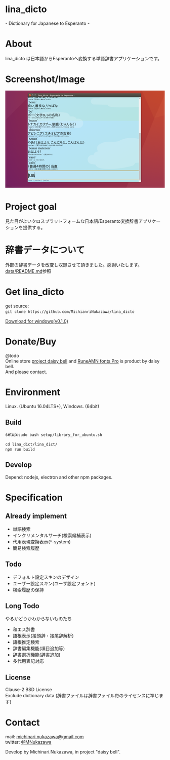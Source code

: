 lina\_dicto
====
\- Dictionary for Japanese to Esperanto -

# About
lina\_dicto は日本語からEsperantoへ変換する単語辞書アプリケーションです。  

# Screenshot/Image
![lina\_dicto](document/image/lina_dicto_20170918.png)  

# Project goal
見た目がよいクロスプラットフォームな日本語/Esperanto変換辞書アプリケーションを提供する。  

# 辞書データについて
外部の辞書データを改変し収録させて頂きました。感謝いたします。  
[data/README.md](lina_dicto/data/README.md)参照  

# Get lina\_dicto
get source:  
`git clone https://github.com/MichianriNukazawa/lina_dicto`  

[Download for windows(v0.1.0)](https://github.com/MichinariNukazawa/lina_dicto/releases/download/v0.1.0/lina_dicto-win64-0.1.0-238d1d9.zip)  

# Donate/Buy
@todo  
Online store [project daisy bell][pixiv_booth_project_daisy_bell] and [RuneAMN fonts Pro][gumroad_runeamn_fonts_pro] is product by daisy bell.  
And please contact.  

# Environment
Linux. (Ubuntu 16.04LTS+), Windows. (64bit)  

## Build
setup:`sudo bash setup/library_for_ubuntu.sh`  
```
cd lina_dict/lina_dict/
npm run build
```

## Develop
Depend: nodejs, electron and other npm packages.  

# Specification

## Already implement
- 単語検索
- インクリメンタルサーチ(検索候補表示)
- 代用表現変換表示(^-system)
- 簡易検索履歴

## Todo
- デフォルト設定スキンのデザイン
- ユーザー設定スキン(ユーザ設定フォント)
- 検索履歴の保持

## Long Todo
やるかどうかわからないものたち  
- 和エス辞書
- 語根表示(接頭辞・接尾辞解析)
- 語根推定検索
- 辞書編集機能(項目追加等)
- 辞書選択機能(辞書追加)
- 多代用表記対応

## License
Clause-2 BSD License  
Exclude dictionary data.(辞書ファイルは辞書ファイル毎のライセンスに準じます)  

# Contact
mail: [michinari.nukazawa@gmail.com][mailto]  
twitter: [@MNukazawa][twitter]  

Develop by Michinari.Nukazawa, in project "daisy bell".  

[pixiv_booth_project_daisy_bell]: https://daisy-bell.booth.pm/
[gumroad_runeamn_fonts_pro]: https://gumroad.com/l/UNWF
[mailto]: mailto:michinari.nukazawa@gmail.com
[twitter]: https://twitter.com/MNukazawa


